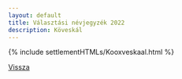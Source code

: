 ```yaml
---
layout: default
title: Választási névjegyzék 2022
description: Köveskál
---
```


{% include settlementHTMLs/Kooxveskaal.html %}

[Vissza](../)